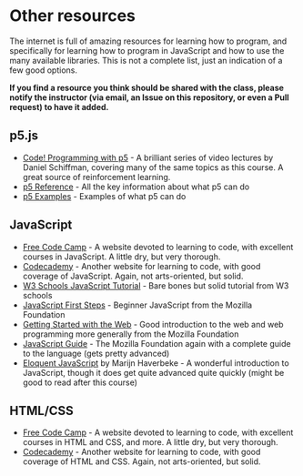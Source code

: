 # Other resources

The internet is full of amazing resources for learning how to program, and specifically for learning how to program in JavaScript and how to use the many available libraries. This is not a complete list, just an indication of a few good options.

__If you find a resource you think should be shared with the class, please notify the instructor (via email, an Issue on this repository, or even a Pull request) to have it added.__

## p5.js

- [Code! Programming with p5](https://www.youtube.com/playlist?list=PLRqwX-V7Uu6Zy51Q-x9tMWIv9cueOFTFA) - A brilliant series of video lectures by Daniel Schiffman, covering many of the same topics as this course. A great source of reinforcement learning.
- [p5 Reference](http://p5js.org/reference) - All the key information about what p5 can do
- [p5 Examples](https://p5js.org/examples/) - Examples of what p5 can do

## JavaScript

- [Free Code Camp](https://www.freecodecamp.org/) - A website devoted to learning to code, with excellent courses in JavaScript. A little dry, but very thorough.
- [Codecademy](https://www.codecademy.com/) - Another website for learning to code, with good coverage of JavaScript. Again, not arts-oriented, but solid.
- [W3 Schools JavaScript Tutorial](https://www.w3schools.com/js/) - Bare bones but solid tutorial from W3 schools
- [JavaScript First Steps](https://developer.mozilla.org/en-US/docs/Learn/JavaScript/First_steps) - Beginner JavaScript from the Mozilla Foundation
- [Getting Started with the Web](https://developer.mozilla.org/en-US/docs/Learn/Getting_started_with_the_web) - Good introduction to the web and web programming more generally from the Mozilla Foundation
- [JavaScript Guide](https://developer.mozilla.org/en-US/docs/Web/JavaScript/Guide) - The Mozilla Foundation again with a complete guide to the language (gets pretty advanced)
- [Eloquent JavaScript](https://eloquentjavascript.net/) by Marijn Haverbeke - A wonderful introduction to JavaScript, though it does get quite advanced quite quickly (might be good to read after this course)

## HTML/CSS

- [Free Code Camp](https://www.freecodecamp.org/) - A website devoted to learning to code, with excellent courses in HTML and CSS, and more. A little dry, but very thorough.
- [Codecademy](https://www.codecademy.com/) - Another website for learning to code, with good coverage of HTML and CSS. Again, not arts-oriented, but solid.
